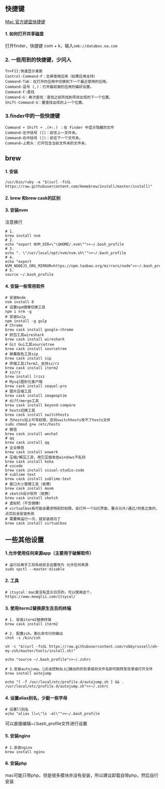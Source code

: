 ## 快捷键

[Mac 官方键盘快捷键](https://support.apple.com/zh-cn/HT201236)

#### 1. 如何打开共享磁盘
打开finder，快捷键 com + k，输入`smb://databox.oa.com`

### 2. 一些用到的快捷键，少问人

```shell
fn+F11:快速显示桌面
Control-Command-F：全屏使用应用（如果应用支持）
Command-Tab：在打开的应用中切换到下一个最近使用的应用。 
Command-逗号 (,)：打开最前面的应用的偏好设置。
Command-F:查找
Command-G：再次查找：查找之前所找到项目出现的下一个位置。
Shift-Command-G：要查找出现的上一个位置。
```

### 3.finder中的一些快捷键
```
Command + Shift + .(⌘⇧.) ：在 Finder 中显示隐藏的文件
Command–左中括号 ([)：前往上一文件夹。
Command–右中括号 (])：前往下一个文件夹。
Command–上箭头：打开包含当前文件夹的文件夹。
```

## brew

#### 1. 安装

```shell
/usr/bin/ruby -e "$(curl -fsSL https://raw.githubusercontent.com/Homebrew/install/master/install)"
```

#### 2. brew 和brew cask的区别

#### 3. 安装nvm

注意换行

```shell
# 1.
brew install nvm
# 2.
echo "export NVM_DIR=\"\$HOME/.nvm\"">>~/.bash_profile
# 3.
echo ". \"/usr/local/opt/nvm/nvm.sh\"">>~/.bash_profile
# 4.
echo "export NVM_NODEJS_ORG_MIRROR=https://npm.taobao.org/mirrors/node">>~/.bash_profile
# 5. 
source ~/.bash_profile

```

#### 4. 安装一些常用软件

```shell
# 安装Node
nvm install 8
# 设置npm镜像切换工具
npm i nrm -g
# 安装Gulp
npm install -g gulp
# Chrome
brew cask install google-chrome
# 抓包工具wireshark
brew cask install wireshark
# Git Gui工具sourcetree
brew cask install sourcetree
# 屏幕取色工具sip
brew cask install sip
# 终端工具iTerm2，支持sz/rz
brew cask install iterm2
# sz/rz
brew install lrzsz
# Mysql图形化客户端
brew cask install sequel-pro
# 图片压缩工具
brew cask install imageoptim
# diff/merge工具
brew cask install beyond-compare
# hosts切换工具
brew cask install switchhosts
# 为hosts加上可写权限，否则switchhosts改不了hosts文件
sudo chmod g+w /etc/hosts
# 微信
brew cask install wechat
# qq
brew cask install qq
# 企业微信
brew cask install wxwork
# 压缩/解压工具，用它压缩发给windows不乱码
brew cask install keka
# vscode
brew cask install visual-studio-code
# sublime text
brew cask install sublime-text
# 窗口大小管理工具（收费）
brew cask install moom
# sketch设计软件（收费）
brew cask install sketch
# 虚拟机（不含镜像）
# virtualbox有可能会要求特别的权限，会打开一个GUI界面，要点允许/通过/同意之类的，点完后会安装失败
# 需要再运行一次，就安装成功了
brew cask install virtualbox
```

## 一些其他设置

#### 1.允许使用任何来源app（主要用于破解软件）
```
# 运行后再手工将系统安全设置改为 允许任何来源
sudo spctl --master-disable
```

#### 2. 工具
```
# itsycal：mac是没有显示日历的，可以使用这个，https://www.mowglii.com/itsycal/
```

#### 3. 使用iterm2替换原生丑丑的终端
```
# 1. 安装iterm2替换终端
brew cask install iterm2

# 2. 配置zsh，美化命令行的输出
chsh -s /bin/zsh

sh -c "$(curl -fsSL https://raw.githubusercontent.com/robbyrussell/oh-my-zsh/master/tools/install.sh)"

echo "source ~/.bash_profile">>~/.zshrc

# 3.安装autojump，点击控制台上输出的的目录或则文件名即可跳转至目录或打开文件
brew install autojump

echo "[ -f /usr/local/etc/profile.d/autojump.sh ] && . /usr/local/etc/profile.d/autojump.sh">>~/.zshrc
```

#### 4. 设置alias别名，少敲一些字母
```
# 设置ll别名
echo "alias ll=\"ls -al\"">>~/.bash_profile
```
可以直接编辑~/.bash_profile文件进行设置

#### 5. 安装nginx
```
# 1.安装nginx
brew install nginx
```
#### 6. 安装php
mac可能只带php，但是很多模块并没有安装，所以建议卸载自带php，然后自行安装
